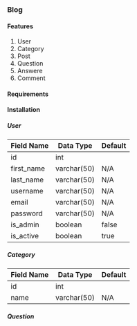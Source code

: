 ### Blog

#### Features

<ol>
    <li>User</li>
    <li>Category</li>
    <li>Post</li>
    <li>Question</li>
    <li>Answere</li>
    <li>Comment</li>
</ol>

#### Requirements

#### Installation

##### User

| Field Name | Data Type   | Default |
| ---------- | ----------- | ------- |
| id         | int         |         |
| first_name | varchar(50) | N/A     |
| last_name  | varchar(50) | N/A     |
| username   | varchar(50) | N/A     |
| email      | varchar(50) | N/A     |
| password   | varchar(50) | N/A     |
| is_admin   | boolean     | false   |
| is_active  |boolean      | true    |


##### Category

| Field Name | Data Type   | Default |
| ---------- | ----------- | ------- |
| id         | int         |         |
| name       | varchar(50) | N/A     |



##### Question

